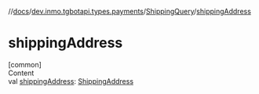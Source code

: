 //[docs](../../../index.md)/[dev.inmo.tgbotapi.types.payments](../index.md)/[ShippingQuery](index.md)/[shippingAddress](shipping-address.md)



# shippingAddress  
[common]  
Content  
val [shippingAddress](shipping-address.md): [ShippingAddress](../-shipping-address/index.md)  




